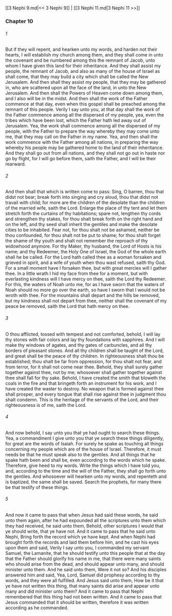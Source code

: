 [[3 Nephi 9.md|<< 3 Nephi 9]]  |  [[3 Nephi 11.md|3 Nephi 11 >>]]

### Chapter 10
###### 1
But if they will repent, and hearken unto my words, and harden not their hearts, I will establish my church among them, and they shall come in unto the covenant and be numbered among this the remnant of Jacob, unto whom I have given this land for their inheritance. And they shall assist my people, the remnant of Jacob, and also as many of the house of Israel as shall come, that they may build a city which shall be called the New Jerusalem. And then shall they assist my people, that they may be gathered in, who are scattered upon all the face of the land, in unto the New Jerusalem. And then shall the Powers of Heaven come down among them, and I also will be in the midst. And then shall the work of the Father commence at that day, even when this gospel shall be preached among the remnant of this people. Verily I say unto you, at that day shall the work of the Father commence among all the dispersed of my people, yea, even the tribes which have been lost, which the Father hath led away out of Jerusalem. Yea, the work shall commence among all the dispersed of my people, with the Father to prepare the way whereby they may come unto me, that they may call on the Father in my name. Yea, and then shall the work commence with the Father among all nations, in preparing the way whereby his people may be gathered home to the land of their inheritance. And they shall go out from all nations, and they shall not go out in haste nor go by flight, for I will go before them, saith the Father, and I will be their rearward.

###### 2
And then shall that which is written come to pass: Sing, O barren, thou that didst not bear; break forth into singing and cry aloud, thou that didst not travail with child; for more are the children of the desolate than the children of the married wife, saith the Lord. Enlarge the place of thy tent and let them stretch forth the curtains of thy habitations; spare not, lengthen thy cords and strengthen thy stakes, for thou shalt break forth on the right hand and on the left, and thy seed shall inherit the gentiles and make the desolate cities to be inhabited. Fear not, for thou shalt not be ashamed, neither be thou confounded, for thou shalt not be put to shame; for thou shalt forget the shame of thy youth and shalt not remember the reproach of thy widowhood anymore. For thy Maker, thy husband, the Lord of Hosts is his name; and thy Redeemer, the Holy One of Israel, the God of the whole earth shall he be called. For the Lord hath called thee as a woman forsaken and grieved in spirit, and a wife of youth when thou wast refused, saith thy God. For a small moment have I forsaken thee, but with great mercies will I gather thee. In a little wrath I hid my face from thee for a moment, but with everlasting kindness will I have mercy on thee, saith the Lord thy Redeemer. For this, the waters of Noah unto me, for as I have sworn that the waters of Noah should no more go over the earth, so have I sworn that I would not be wroth with thee. For the mountains shall depart and the hills be removed, but my kindness shall not depart from thee, neither shall the covenant of my peace be removed, saith the Lord that hath mercy on thee.

###### 3
O thou afflicted, tossed with tempest and not comforted, behold, I will lay thy stones with fair colors and lay thy foundations with sapphires. And I will make thy windows of agates, and thy gates of carbuncles, and all thy borders of pleasant stones. And all thy children shall be taught of the Lord, and great shall be the peace of thy children. In righteousness shalt thou be established; thou shalt be far from oppression, for thou shalt not fear, and from terror, for it shall not come near thee. Behold, they shall surely gather together against thee, not by me; whosoever shall gather together against thee shall fall for thy sake. Behold, I have created the smith that bloweth the coals in the fire and that bringeth forth an instrument for his work, and I have created the waster to destroy. No weapon that is formed against thee shall prosper, and every tongue that shall rise against thee in judgment thou shalt condemn. This is the heritage of the servants of the Lord, and their righteousness is of me, saith the Lord.

###### 4
And now behold, I say unto you that ye had ought to search these things. Yea, a commandment I give unto you that ye search these things diligently, for great are the words of Isaiah. For surely he spake as touching all things concerning my people which are of the house of Israel. Therefore, it must needs be that he must speak also to the gentiles. And all things that he spake hath been and shall be, even according to the words which he spake. Therefore, give heed to my words. Write the things which I have told you, and, according to the time and the will of the Father, they shall go forth unto the gentiles. And whosoever will hearken unto my words, and repenteth and is baptized, the same shall be saved. Search the prophets, for many there be that testify of these things.

###### 5
And now it came to pass that when Jesus had said these words, he said unto them again, after he had expounded all the scriptures unto them which they had received, he said unto them, Behold, other scriptures I would that ye should write, that ye have not. And it came to pass that he said unto Nephi, Bring forth the record which ye have kept. And when Nephi had brought forth the records and laid them before him, and he cast his eyes upon them and said, Verily I say unto you, I commanded my servant Samuel, the Lamanite, that he should testify unto this people that at the day that the Father should glorify his name in me, that there were many saints who should arise from the dead, and should appear unto many, and should minister unto them. And he said unto them, Were it not so? And his disciples answered him and said, Yea, Lord, Samuel did prophesy according to thy words, and they were all fulfilled. And Jesus said unto them, How be it that ye have not written this thing, that many saints did arise and appear unto many and did minister unto them? And it came to pass that Nephi remembered that this thing had not been written. And it came to pass that Jesus commanded that it should be written, therefore it was written according as he commanded.